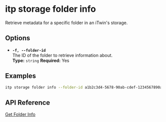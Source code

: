 # itp storage folder info

Retrieve metadata for a specific folder in an iTwin's storage.

## Options

- **`-f, --folder-id`**  
  The ID of the folder to retrieve information about.  
  **Type:** `string` **Required:** Yes

## Examples

```bash
itp storage folder info --folder-id a1b2c3d4-5678-90ab-cdef-1234567890ab
```

## API Reference

[Get Folder Info](https://developer.bentley.com/apis/storage/operations/get-folder/)